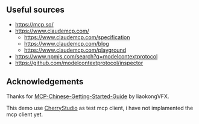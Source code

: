 ## Useful sources

- https://mcp.so/
- https://www.claudemcp.com/
    - https://www.claudemcp.com/specification
    - https://www.claudemcp.com/blog
    - https://www.claudemcp.com/playground
- https://www.npmjs.com/search?q=modelcontextprotocol
- https://github.com/modelcontextprotocol/inspector


## Acknowledgements

Thanks for [MCP-Chinese-Getting-Started-Guide](https://github.com/liaokongVFX/MCP-Chinese-Getting-Started-Guide) by liaokongVFX.

This demo use [CherryStudio](https://docs.cherry-ai.com/) as test mcp client, i have not implamented the mcp client yet.

